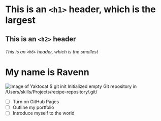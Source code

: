 # This is an `<h1>` header, which is the largest

## This is an `<h2>` header

###### This is an `<h6>` header, which is the smallest
# My name is Ravenn
![Image of Yaktocat](https://octodex.github.com/images/yaktocat.png)
$ git init
Initialized empty Git repository in /Users/skills/Projects/recipe-repository/.git/
- [ ] Turn on GitHub Pages
- [ ] Outline my portfolio
- [ ] Introduce myself to the world
